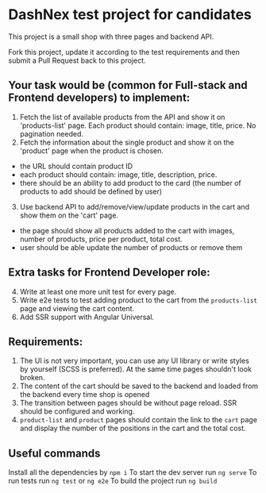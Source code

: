 # DashNex test project for candidates

This project is a small shop with three pages and backend API.

Fork this project, update it according to the test requirements and then submit a Pull Request back to this project.

## Your task would be (common for Full-stack and Frontend developers) to implement:
1. Fetch the list of available products from the API and show it on 'products-list' page. Each product should contain: image, title, price. No pagination needed.
2. Fetch the information about the single product and show it on the 'product' page when the product is chosen.
 - the URL should contain product ID
 - each product should contain: image, title, description, price.
 - there should be an ability to add product to the card (the number of products to add should be defined by user)
3. Use backend API to add/remove/view/update products in the cart and show them on the 'cart' page.
  - the page should show all products added to the cart with images, number of products, price per product, total cost.
  - user should be able update the number of products or remove them

## Extra tasks for Frontend Developer role:
4. Write at least one more unit test for every page.
5. Write e2e tests to test adding product to the cart from the `products-list` page and viewing the cart content.
6. Add SSR support with Angular Universal.

## Requirements:
1. The UI is not very important, you can use any UI library or write styles by yourself (SCSS is preferred). At the same time pages shouldn't look broken.
2. The content of the cart should be saved to the backend and loaded from the backend every time shop is opened
3. The transition between pages should be without page reload. SSR should be configured and working.
4. `product-list` and `product` pages should contain the link to the `cart` page and display the number of the positions in the cart and the total cost.

## Useful commands

Install all the dependencies by `npm i`
To start the dev server run `ng serve`
To run tests run `ng test` or `ng e2e`
To build the project run `ng build`